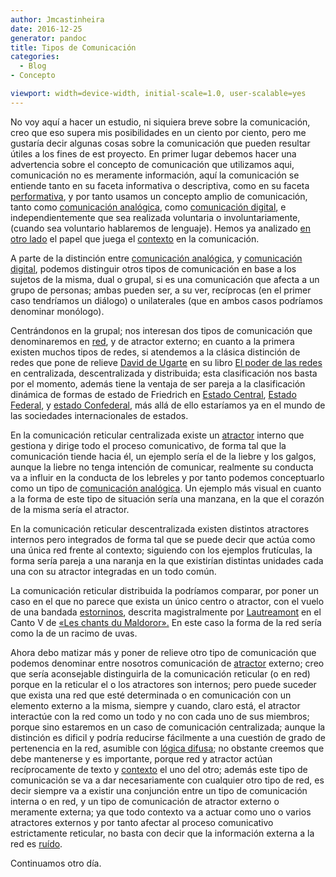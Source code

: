 ```yaml
---
author: Jmcastinheira
date: 2016-12-25
generator: pandoc
title: Tipos de Comunicación
categories:
  - Blog
- Concepto

viewport: width=device-width, initial-scale=1.0, user-scalable=yes
---
```


No voy aquí a hacer un estudio, ni siquiera breve sobre la comunicación,
creo que eso supera mis posibilidades en un ciento por ciento, pero me
gustaría decir algunas cosas sobre la comunicación que pueden resultar
útiles a los fines de est proyecto. En primer lugar debemos hacer una
advertencia sobre el concepto de comunicación que utilizamos aqui,
comunicación no es meramente información, aquí la comunicación se
entiende tanto en su faceta informativa o descriptiva, como en su faceta
[performativa](http://es.wikipedia.org/wiki/Enunciado_performativo), y
por tanto usamos un concepto amplio de comunicación, tanto como
[comunicación
analógica](http://entelequia.bligoo.com/content/view/132113/Comunicaci_n_1_Comunicaci_n_anal_gica.html),
como [comunicación
digital](http://entelequia.bligoo.com/content/view/132109/Lenguaje_digital.html),
e independientemente que sea realizada voluntaria o involuntariamente,
(cuando sea voluntario hablaremos de lenguaje). Hemos ya analizado [en
otro lado](http://lorealenelespejo.blogspot.com/) el papel que juega el
[contexto](http://entelequia.bligoo.com/content/view/132099/Contexto.html)
en la comunicación.

A parte de la distinción entre [comunicación
analógica](http://entelequia.bligoo.com/content/view/132113/Comunicaci_n_1_Comunicaci_n_anal_gica.html),
y [comunicación
digital](http://entelequia.bligoo.com/content/view/132109/Lenguaje_digital.html),
podemos distinguir otros tipos de comunicación en base a los sujetos de
la misma, dual o grupal, si es una comunicación que afecta a un grupo de
personas; ambas pueden ser, a su ver, recíprocas (en el primer caso
tendríamos un diálogo) o unilaterales (que en ambos casos podríamos
denominar monólogo).

Centrándonos en la grupal; nos interesan dos tipos de comunicación que
denominaremos en
[red](http://www.deugarte.com/wiki/contextos/Efecto_red), y de atractor
externo; en cuanto a la primera existen muchos tipos de redes, si
atendemos a la clásica distinción de redes que pone de relieve [David de
Ugarte](http://www.deugarte.com/) en su libro [El poder de las
redes](http://www.deugarte.com/manual-ilustrado-para-ciberactivistas/)
en centralizada, descentralizada y distribuida; esta clasificación nos
basta por el momento, además tiene la ventaja de ser pareja a la
clasificación dinámica de formas de estado de Friedrich en [Estado
Central](http://es.wikipedia.org/wiki/Estado_unitario), [Estado
Federal](http://es.wikipedia.org/wiki/Federaci%C3%B3n), y [estado
Confederal](http://es.wikipedia.org/wiki/Confederaci%C3%B3n), más allá
de ello estaríamos ya en el mundo de las sociedades internacionales de
estados.

En la comunicación reticular centralizada existe un
[atractor](http://es.wikipedia.org/wiki/Atractor) interno que gestiona y
dirige todo el proceso comunicativo, de forma tal que la comunicación
tiende hacia él, un ejemplo sería el de la liebre y los galgos, aunque
la liebre no tenga intención de comunicar, realmente su conducta va a
influir en la conducta de los lebreles y por tanto podemos conceptuarlo
como un tipo de [comunicación
analógica](http://entelequia.bligoo.com/content/view/132113/Comunicaci_n_1_Comunicaci_n_anal_gica.html).
Un ejemplo más visual en cuanto a la forma de este tipo de situación
sería una manzana, en la que el corazón de la misma sería el atractor.

En la comunicación reticular descentralizada existen distintos
atractores internos pero integrados de forma tal que se puede decir que
actúa como una única red frente al contexto; siguiendo con los ejemplos
frutículas, la forma sería pareja a una naranja en la que existirían
distintas unidades cada una con su atractor integradas en un todo
común.

La comunicación reticular distribuida la podríamos comparar, por poner
un caso en el que no parece que exista un único centro o atractor, con
el vuelo de una bandada
[estorninos](http://video.google.es/videoplay?docid=-5262765897115265683&q=estorninos&total=18&start=0&num=10&so=0&type=search&plindex=6),
descrita magistralmente por
[Lautreamont](http://es.wikipedia.org/wiki/Conde_de_Lautr%C3%A9amont) en
el Canto V de [«Les chants du
Maldoror».](http://64.233.183.104/custom?q=cache:DbQFUhPJZboJ:www.zonalibre.org/blog/dedosdisparados/archives/Blog_regalitoLautreamont%2520-%2520Los%2520Cantos%2520de%2520Maldoror.doc+lautreamont&hl=es&ct=clnk&cd=9&client=pub-7034176198234559)
En este caso la forma de la red sería como la de un racimo de uvas.

Ahora debo matizar más y poner de relieve otro tipo de comunicación que
podemos denominar entre nosotros comunicación de
[atractor](http://es.wikipedia.org/wiki/Atractor) externo; creo que
sería aconsejable distinguirla de la comunicación reticular (o en red)
porque en la reticular el o los atractores son internos; pero puede
suceder que exista una red que esté determinada o en comunicación con un
elemento externo a la misma, siempre y cuando, claro está, el atractor
interactúe con la red como un todo y no con cada uno de sus miembros;
porque sino estaremos en un caso de comunicación centralizada; aunque la
distinción es dificil y podría reducirse fácilmente a una cuestión de
grado de pertenencia en la red, asumible con [lógica
difusa](http://es.wikipedia.org/wiki/L%C3%B3gica_difusa); no obstante
creemos que debe mantenerse y es importante, porque red y atractor
actúan recíprocamente de texto y
[contexto](http://entelequia.bligoo.com/content/view/132099/Contexto.html)
el uno del otro; además este tipo de comunicación se va a dar
necesariamente con cualquier otro tipo de red, es decir siempre va a
existir una conjunción entre un tipo de comunicación interna o en red, y
un tipo de comunicación de atractor externo o meramente externa; ya que
todo contexto va a actuar como uno o varios atractores externos y por
tanto afectar al proceso comunicativo estrictamente reticular, no basta
con decir que la información externa a la red es
[ruído](http://es.wikipedia.org/wiki/Ruido).

Continuamos otro día.


